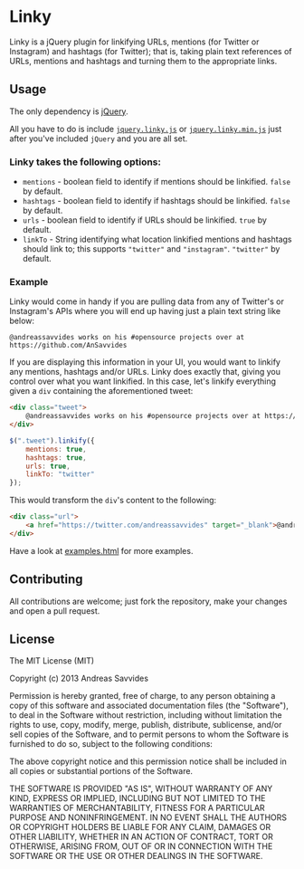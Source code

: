 Linky
=====

Linky is a jQuery plugin for linkifying URLs, mentions (for Twitter or Instagram) and hashtags (for Twitter); that is, taking plain text references of URLs, mentions and hashtags and turning them to the appropriate links.

## Usage

The only dependency is [jQuery](http://jquery.com/).

All you have to do is include [`jquery.linky.js`](jquery.inky.js) or [`jquery.linky.min.js`](jquery.linky.min.js) just after you've included `jQuery` and you are all set.

### Linky takes the following options:
* `mentions` - boolean field to identify if mentions should be linkified. `false` by default.
* `hashtags` - boolean field to identify if hashtags should be linkified. `false` by default.
* `urls` - boolean field to identify if URLs should be linkified. `true` by default.
* `linkTo` - String identifying what location linkified mentions and hashtags should link to; this supports `"twitter"` and `"instagram"`. `"twitter"` by default.

### Example

Linky would come in handy if you are pulling data from any of Twitter's or Instagram's APIs where you will end up having just a plain text string like below:

`@andreassavvides works on his #opensource projects over at https://github.com/AnSavvides`

If you are displaying this information in your UI, you would want to linkify any mentions, hashtags and/or URLs. Linky does exactly that, giving you control over what you want linkified. In this case, let's linkify everything given a `div` containing the aforementioned tweet:

```html
<div class="tweet">
    @andreassavvides works on his #opensource projects over at https://github.com/AnSavvides        
</div>
```

```js
$(".tweet").linkify({
    mentions: true,
    hashtags: true,
    urls: true,
    linkTo: "twitter"
});
```

This would transform the `div`'s content to the following:

```html
<div class="url">
    <a href="https://twitter.com/andreassavvides" target="_blank">@andreassavvides</a> works on his <a href="https://twitter.com/search?q=opensource" target="_blank">#opensource</a> projects over at <a href="https://github.com/AnSavvides" target="_blank">https://github.com/AnSavvides</a>
</div>
```

Have a look at [examples.html](examples.html) for more examples.

## Contributing
All contributions are welcome; just fork the repository, make your changes and open a pull request.

## License
The MIT License (MIT)

Copyright (c) 2013 Andreas Savvides

Permission is hereby granted, free of charge, to any person obtaining a copy of
this software and associated documentation files (the "Software"), to deal in
the Software without restriction, including without limitation the rights to
use, copy, modify, merge, publish, distribute, sublicense, and/or sell copies of
the Software, and to permit persons to whom the Software is furnished to do so,
subject to the following conditions:

The above copyright notice and this permission notice shall be included in all
copies or substantial portions of the Software.

THE SOFTWARE IS PROVIDED "AS IS", WITHOUT WARRANTY OF ANY KIND, EXPRESS OR
IMPLIED, INCLUDING BUT NOT LIMITED TO THE WARRANTIES OF MERCHANTABILITY, FITNESS
FOR A PARTICULAR PURPOSE AND NONINFRINGEMENT. IN NO EVENT SHALL THE AUTHORS OR
COPYRIGHT HOLDERS BE LIABLE FOR ANY CLAIM, DAMAGES OR OTHER LIABILITY, WHETHER
IN AN ACTION OF CONTRACT, TORT OR OTHERWISE, ARISING FROM, OUT OF OR IN
CONNECTION WITH THE SOFTWARE OR THE USE OR OTHER DEALINGS IN THE SOFTWARE.
